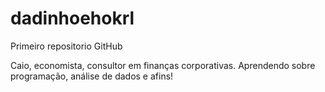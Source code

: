 # dadinhoehokrl
Primeiro repositorio GitHub

Caio, economista, consultor em finanças corporativas. Aprendendo sobre programação, análise de dados e afins!